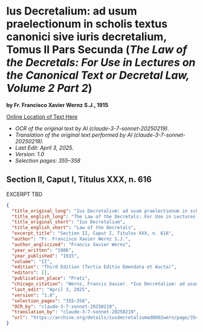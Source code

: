 # Ius Decretalium: ad usum praelectionum in scholis textus canonici sive iuris decretalium, Tomus II Pars Secunda (*The Law of the Decretals: For Use in Lectures on the Canonical Text or Decretal Law, Volume 2 Part 2*)

**by Fr. Francisco Xavier Wernz S.J., 1915**

[Online Location of Text Here](https://archive.org/details/iusdecretaliumad0002wern/page/354/mode/2up?view=theater)

- *OCR of the original text by AI (claude-3-7-sonnet-20250219).*
- *Translation of the original text performed by AI (claude-3-7-sonnet-20250219).*
- *Last Edit: April 3, 2025.*
- *Version: 1.0*
- *Selection pages: 355–358*

## Section II, Caput I, Titulus XXX, n. 616

EXCERPT TBD

```json
{
  "title_original_long": "Ius Decretalium: ad usum praelectionum in scholis textus canonici sive iuris decretalium, Tomus II Pars Secunda",
  "title_english_long": "The Law of the Decretals: For Use in Lectures on the Canonical Text or Decretal Law, Volume 2 Part 2",
  "title_original_short": "Ius Decretalium",
  "title_english_short": "Law of the Decretals",
  "excerpt_title": "Section II, Caput I, Titulus XXX, n. 616",
  "author": "Fr. Francisco Xavier Wernz S.J.",
  "author_anglicized": "Francis Xavier Wernz",
  "year_written": "1906",
  "year_published": "1915",
  "volume": "II",
  "edition": "Third Edition (Tertia Editio Emendata et Aucta)",
  "editors": [],
  "publication_place": "Prati",
  "chicago_citation": "Wernz, Francis Xavier. *Ius Decretalium: ad usum praelectionum in scholis textus canonici sive iuris decretalium*. Vol. II. 3rd ed. Prati: Ex Officina Libraria Giachetti, Filii et Soc., 1915.",
  "last_edit": "April 3, 2025",
  "version": "1.0",
  "selection_pages": "355–358",
  "OCR_by": "claude-3-7-sonnet-20250219",
  "translation_by": "claude-3-7-sonnet-20250219",
  "url": "https://archive.org/details/iusdecretaliumad0002wern/page/354/mode/2up?view=theater"
}
```
